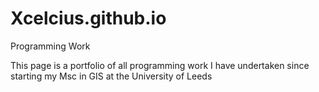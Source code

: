# Xcelcius.github.io
Programming Work

This page is a portfolio of all programming work I have undertaken since starting my Msc in GIS at the University of Leeds
